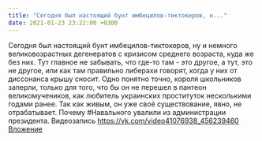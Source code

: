```yaml
---
title: "Сегодня был настоящий бунт имбецилов-тиктокеров, н..."
date: 2021-01-23 23:22:00 +0300
---
```


Сегодня был настоящий бунт имбецилов-тиктокеров, ну и немного великовозрастных дегенератов с кризисом среднего возраста, куда же без них. Тут главное не забывать, что где-то там - это другое, а тут, это не другое, или как там правильно либерахи говорят, когда у них от диссонанса крышу сносит.
Одно понятно точно, короля школьников заперли, только для того, что бы он не перешел в пантеон великомучеников, как любитель украинских проституток несколькими годами ранее. Так как живым, он уже своё существование, явно, не отрабатывает.
Почему #Навального увалили из администрации президента.
Видеозапись
<a class="vk-attach" href="https://vk.com/video41076938_456239460">https://vk.com/video41076938_456239460</a>
<a class="vk-attach" href="https://vk.com/video41076938_456239460">Вложение</a>
